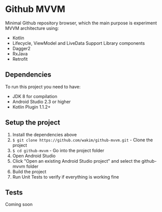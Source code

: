 # Github MVVM

Minimal Github repository browser, which the main purpose is experiment MVVM architecture using:

 - Kotlin
 - Lifecycle, ViewModel and LiveData Support Library components
 - Dagger2
 - RxJava
 - Retrofit

## Dependencies

To run this project you need to have:

 - JDK 8 for compilation
 - Android Studio 2.3 or higher
 - Kotlin Plugin 1.1.2+

## Setup the project

1. Install the dependencies above
2. `$ git clone https://github.com/wakim/github-mvvm.git` - Clone the project
3. `$ cd github-mvvm` - Go into the project folder
4. Open Android Studio
5. Click "Open an existing Android Studio project" and select the github-mvvm folder
6. Build the project
7. Run Unit Tests to verify if everything is working fine

## Tests

Coming soon